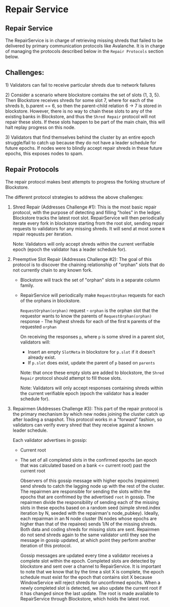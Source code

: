 # Repair Service

## Repair Service

The RepairService is in charge of retrieving missing shreds that failed to be delivered by primary communication protocols like Avalanche. It is in charge of managing the protocols described below in the `Repair Protocols` section below.

## Challenges:

1\) Validators can fail to receive particular shreds due to network failures

2\) Consider a scenario where blockstore contains the set of slots {1, 3, 5}. Then Blockstore receives shreds for some slot 7, where for each of the shreds b, b.parent == 6, so then the parent-child relation 6 -&gt; 7 is stored in blockstore. However, there is no way to chain these slots to any of the existing banks in Blockstore, and thus the `Shred Repair` protocol will not repair these slots. If these slots happen to be part of the main chain, this will halt replay progress on this node.

3\) Validators that find themselves behind the cluster by an entire epoch struggle/fail to catch up because they do not have a leader schedule for future epochs. If nodes were to blindly accept repair shreds in these future epochs, this exposes nodes to spam.

## Repair Protocols

The repair protocol makes best attempts to progress the forking structure of Blockstore.

The different protocol strategies to address the above challenges:

1. Shred Repair \(Addresses Challenge \#1\): This is the most basic repair protocol, with the purpose of detecting and filling "holes" in the ledger. Blockstore tracks the latest root slot. RepairService will then periodically iterate every fork in blockstore starting from the root slot, sending repair requests to validators for any missing shreds. It will send at most some `N` repair reqeusts per iteration.

   Note: Validators will only accept shreds within the current verifiable epoch \(epoch the validator has a leader schedule for\).

2. Preemptive Slot Repair \(Addresses Challenge \#2\): The goal of this protocol is to discover the chaining relationship of "orphan" slots that do not currently chain to any known fork.
   * Blockstore will track the set of "orphan" slots in a separate column family.
   * RepairService will periodically make `RequestOrphan` requests for each of the orphans in blockstore.

     `RequestOrphan(orphan)` request - `orphan` is the orphan slot that the requestor wants to know the parents of `RequestOrphan(orphan)` response - The highest shreds for each of the first `N` parents of the requested `orphan`

     On receiving the responses `p`, where `p` is some shred in a parent slot, validators will:

     * Insert an empty `SlotMeta` in blockstore for `p.slot` if it doesn't already exist.
     * If `p.slot` does exist, update the parent of `p` based on `parents`

     Note: that once these empty slots are added to blockstore, the `Shred Repair` protocol should attempt to fill those slots.

     Note: Validators will only accept responses containing shreds within the current verifiable epoch \(epoch the validator has a leader schedule for\).
3. Repairmen \(Addresses Challenge \#3\): This part of the repair protocol is the primary mechanism by which new nodes joining the cluster catch up after loading a snapshot. This protocol works in a "forward" fashion, so validators can verify every shred that they receive against a known leader schedule.

   Each validator advertises in gossip:

   * Current root
   * The set of all completed slots in the confirmed epochs \(an epoch that was calculated based on a bank &lt;= current root\) past the current root

     Observers of this gossip message with higher epochs \(repairmen\) send shreds to catch the lagging node up with the rest of the cluster. The repairmen are responsible for sending the slots within the epochs that are confrimed by the advertised `root` in gossip. The repairmen divide the responsibility of sending each of the missing slots in these epochs based on a random seed \(simple shred.index iteration by N, seeded with the repairman's node\_pubkey\). Ideally, each repairman in an N node cluster \(N nodes whose epochs are higher than that of the repairee\) sends 1/N of the missing shreds. Both data and coding shreds for missing slots are sent. Repairmen do not send shreds again to the same validator until they see the message in gossip updated, at which point they perform another iteration of this protocol.

     Gossip messages are updated every time a validator receives a complete slot within the epoch. Completed slots are detected by blockstore and sent over a channel to RepairService. It is important to note that we know that by the time a slot X is complete, the epoch schedule must exist for the epoch that contains slot X because WindowService will reject shreds for unconfirmed epochs. When a newly completed slot is detected, we also update the current root if it has changed since the last update. The root is made available to RepairService through Blockstore, which holds the latest root.

